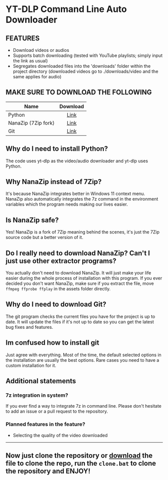 # YT-DLP Command Line Auto Downloader

## FEATURES
- Download videos or audios
- Supports batch downloading (tested with YouTube playlists; simply input the link as usual)
- Segregates downloaded files into the 'downloads' folder within the project directory (downloaded videos go to ./downloads/video and the same applies for audio)

## MAKE SURE TO DOWNLOAD THE FOLLOWING
| Name                |                                   Download                                   |
| ------------------- | :--------------------------------------------------------------------------: |
| Python              |                  [Link](https://www.python.org/downloads/)                   |
| NanaZip (7Zip fork) | [Link](https://www.microsoft.com/store/productId/9N8G7TSCL18R?ocid=pdpshare) |
| Git                 |                   [Link](https://git-scm.com/download/win)                   |

## Why do I need to install Python?
The code uses yt-dlp as the video/audio downloader and yt-dlp uses Python.

## Why NanaZip instead of 7Zip?
It's because NanaZip integrates better in Windows 11 context menu. NanaZip also automatically integrates the 7z command in the environment variables which the program needs making our lives easier.

## Is NanaZip safe?
Yes! NanaZip is a fork of 7Zip meaning behind the scenes, it's just the 7Zip source code but a better version of it.

## Do I really need to download NanaZip? Can't I just use other extractor programs?
You actually don't need to download NanaZip. It will just make your life easier during the whole process of installation with this program. If you ever decided you don't want NanaZip, make sure if you extract the file, move `ffmpeg ffprobe ffplay` in the assets folder directly.

## Why do I need to download Git?
The git program checks the current files you have for the project is up to date. It will update the files if it's not up to date so you can get the latest bug fixes and features.

## Im confused how to install git
Just agree with everything. Most of the time, the default selected options in the installation are usually the best options. Rare cases you need to have a custom installation for it.

## Additional statements
### 7z integration in system?
If you ever find a way to integrate 7z in command line. Please don't hesitate to add an issue or a pull request to the repository.

### Planned features in the feature?
- Selecting the quality of the video downloaded

------------

## Now just clone the repository or [download](https://github.com/PizzaSpark/yt-dlp-auto-downloader/releases/download/1/clone.bat) the file to clone the repo, run the `clone.bat` to clone the repository and ENJOY!
